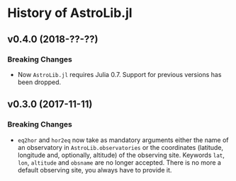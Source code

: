 History of AstroLib.jl
======================

v0.4.0 (2018-??-??)
-------------------

### Breaking Changes

* Now `AstroLib.jl` requires Julia 0.7.  Support for previous versions has been
  dropped.

v0.3.0 (2017-11-11)
-------------------

### Breaking Changes

* `eq2hor` and `hor2eq` now take as mandatory arguments either the name of an
  observatory in `AstroLib.observatories` or the coordinates (latitude,
  longitude and, optionally, altitude) of the observing site.  Keywords `lat`,
  `lon`, `altitude` and `obsname` are no longer accepted.  There is no more a
  default observing site, you always have to provide it.
